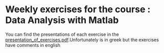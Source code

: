 # Weekly exercises for the course : Data Analysis with Matlab

You can find the presentations of each exercise in the [presentation_of_exercises.pdf](https://github.com/MDadopoulos/Data-Analysis-with-Matlab-CourseWork/blob/5c4514043c2223d978a799ef72077bf60e05c6ce/exercises/presentation_of_exercises.pdf).Unfortunately is in greek but the exercises have comments in english
